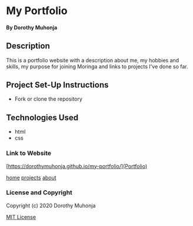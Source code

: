 # My Portfolio
#### By Dorothy Muhonja
## Description
This is a portfolio website with a description about me, my hobbies and skills, my purpose for joining Moringa and links to projects I've done so far.
## Project Set-Up Instructions
* Fork or clone the repository
## Technologies Used
* html
* css
### Link to Website
[https://dorothymuhonja.github.io/my-portfolio/](Portfolio)

[home](images/home.png)
[projects](images/projects.png)
[about](images/about.png)
### License and Copyright

Copyright (c) 2020 Dorothy Muhonja

[MIT License](LICENSE)

